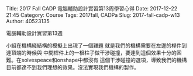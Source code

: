 Title: 2017 Fall CADP 電腦輔助設計實習第13周學習心得
Date: 2017-12-22 21:45
Category: Course
Tags: 2017fall, CADPa
Slug: 2017-fall-cadp-w13
Author: 40523135

電腦輔助設計實習第13週

<!-- PELICAN_END_SUMMARY -->

小組在機構綫結構的模擬上出現了一個難題 就是我們的機構需要在左邊的桿件到達頂端的時候與
中間桿件上的一根柱子做干涉碰撞，要達到這個效果十分的困難。在solvespeace和onshape中都沒有
這個干涉碰撞的選項，導致我們的機構目前都達不到我們理想的效果。沒法實現我們機構的製作。
